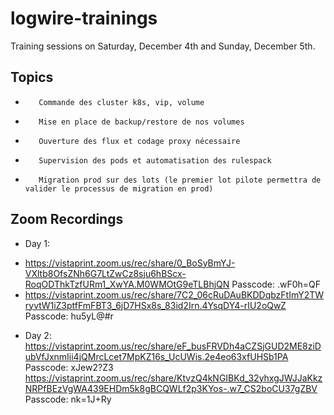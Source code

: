# logwire-trainings
Training sessions  on Saturday, December 4th and Sunday, December 5th.


## Topics

-        Commande des cluster k8s, vip, volume
-        Mise en place de backup/restore de nos volumes
-        Ouverture des flux et codage proxy nécessaire  
-        Supervision des pods et automatisation des rulespack
-        Migration prod sur des lots (le premier lot pilote permettra de valider le processus de migration en prod)

## Zoom Recordings


* Day 1: 

- https://vistaprint.zoom.us/rec/share/0_BoSyBmYJ-VXltb8OfsZNh6G7LtZwCz8sju6hBScx-RoqODThkTzfURm1_XwYA.M0WMOtG9eTLBhjQN Passcode: .wF0h=QF 
- https://vistaprint.zoom.us/rec/share/7C2_06cRuDAuBKDDqbzFtImY2TWryvtW1iZ3ptfFmFBT3_6jD7HSx8s_83id2Irn.4YsqDY4-rIU2oQwZ Passcode: hu5yL@#r 


* Day 2:
https://vistaprint.zoom.us/rec/share/eF_busFRVDh4aCZSjGUD2ME8ziDubVfJxnmIii4jQMrcLcet7MpKZ16s_UcUWis.2e4eo63xfUHSb1PA Passcode: xJew2?Z3 
https://vistaprint.zoom.us/rec/share/KtvzQ4kNGIBKd_32yhxgJWJJaKkzNRPfBEzVgWA439EHDm5k8gBCQWLf2p3KYos-.w7_CS2boCU37gZBV Passcode: nk=1J+Ry 
